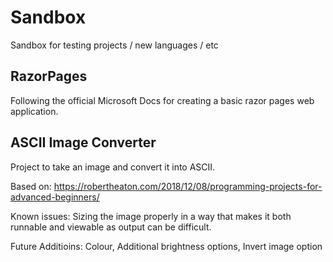 # Sandbox
Sandbox for testing projects / new languages / etc

## RazorPages
Following the official Microsoft Docs for creating a basic razor pages web application.

## ASCII Image Converter
Project to take an image and convert it into ASCII.

Based on: https://robertheaton.com/2018/12/08/programming-projects-for-advanced-beginners/

Known issues: Sizing the image properly in a way that makes it both runnable and viewable as output can be difficult.

Future Additioins: Colour, Additional brightness options, Invert image option
